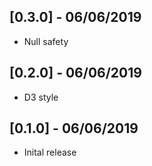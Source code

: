 ## [0.3.0] - 06/06/2019

- Null safety

## [0.2.0] - 06/06/2019

- D3 style

## [0.1.0] - 06/06/2019

- Inital release